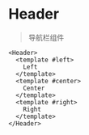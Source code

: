 <script setup>
import { Header1, Header2, Header3, Header4, Header5, Header6 } from '../../src/components/index.js'

const headers = [Header1, Header2, Header3, Header4, Header5, Header6]

</script>

# Header

> 导航栏组件

```vue
<Header>
  <template #left>
    Left
  </template>
  <template #center>
    Center
  </template>
  <template #right>
    Right
  </template>
</Header>
```

<template v-for="(Component, index) in headers" :key="index">

## Header{{ index + 1 }}

<div class="relative w-full transform-scale-100 h-[60px]">
  <component :is="Component">
    <template #left>Left</template>
    <template #center>Center</template>
    <template #right>Right</template>
  </component>
</div>

</template>
